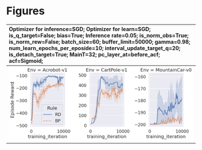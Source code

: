 
# Figures

| Optimizer for inference=SGD; Optimizer for learn=SGD; is_q_target=False; bias=True; Inference rate=0.05; is_norm_obs=True; is_norm_rew=False; batch_size=60; buffer_limit=50000; gamma=0.98; num_learn_epochs_per_eposide=10; interval_update_target_q=20; is_detach_target=True; MainT=32; pc_layer_at=before_acf; acf=Sigmoid;    |
|:------------------------------------------------------------------------------------------------------------------------------------------------------------------------------------------------------------------------------------------------------------------------------------------------------------------------------------|
| ![](./base-focus-curve-SGD_SGD_False_True_0_05_True_False_60_50000_0_98_10_20_True_32_before_acf_Sigmoid.png)                                                                                                                                                                                                                       |
